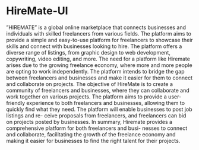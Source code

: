 # HireMate-UI

”HIREMATE” is a global online marketplace that connects businesses and individuals with skilled freelancers from various fields. The platform aims to provide a simple and easy-to-use platform for freelancers to showcase their skills and connect with businesses looking to hire. The platform offers a diverse range of listings, from graphic design to web development, copywriting, video editing, and more. The need for a platform like Hiremate arises due to the growing freelance economy, where more and more people are opting to work independently. The platform intends to bridge the gap between freelancers and businesses and make it easier for them to connect and collaborate on projects. The objective of HireMate is to create a community of freelancers and businesses, where they can collaborate and work together on various projects. The platform aims to provide a user-friendly experience to both freelancers and businesses, allowing them to quickly find what they need. The platform will enable businesses to post job listings and re- ceive proposals from freelancers, and freelancers can bid on projects posted by businesses. In summary, Hiremate provides a comprehensive platform for both freelancers and busi- nesses to connect and collaborate, facilitating the growth of the freelance economy and making it easier for businesses to find the right talent for their projects.
